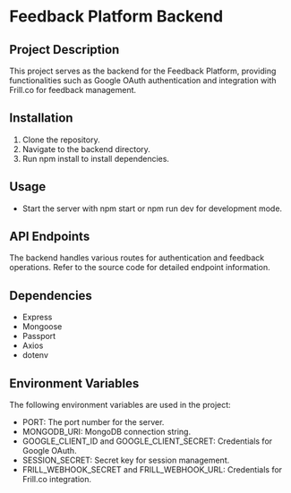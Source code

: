 # Feedback Platform Backend

## Project Description
This project serves as the backend for the Feedback Platform, providing functionalities such as Google OAuth authentication and integration with Frill.co for feedback management.

## Installation
1. Clone the repository.
2. Navigate to the backend directory.
3. Run npm install to install dependencies.

## Usage
- Start the server with npm start or npm run dev for development mode.

## API Endpoints
The backend handles various routes for authentication and feedback operations. Refer to the source code for detailed endpoint information.

## Dependencies
- Express
- Mongoose
- Passport
- Axios
- dotenv

## Environment Variables
The following environment variables are used in the project:
- PORT: The port number for the server.
- MONGODB_URI: MongoDB connection string.
- GOOGLE_CLIENT_ID and GOOGLE_CLIENT_SECRET: Credentials for Google OAuth.
- SESSION_SECRET: Secret key for session management.
- FRILL_WEBHOOK_SECRET and FRILL_WEBHOOK_URL: Credentials for Frill.co integration.
